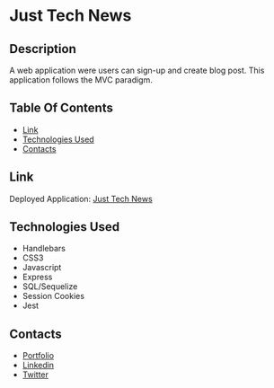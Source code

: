 # Just Tech News

## Description
A web application were users can sign-up and create blog post. This application follows the MVC paradigm.

## Table Of Contents
- [Link](#link)
- [Technologies Used](#technologies-used)
- [Contacts](#contact)

## Link
Deployed Application: <a href='https://mighty-stream-93793.herokuapp.com/'> Just Tech News </a>

## Technologies Used
 - Handlebars
 - CSS3
 - Javascript
 - Express
 - SQL/Sequelize
 - Session Cookies
 - Jest

## Contacts
- <a href='https://alexurielcontreras.github.io/alex-website/'> Portfolio</a>
- <a href='https://www.linkedin.com/in/alex-contreras-/'> Linkedin</a>
- <a href='https://twitter.com/AUC829'> Twitter </a>
